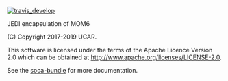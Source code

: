 [![travis_develop](https://travis-ci.com/JCSDA/soca.svg?token=Vu1Csdj6JEdxNw6xXKz8&branch=develop)](http://travis-ci.com/JCSDA/soca)

JEDI encapsulation of MOM6  

(C) Copyright 2017-2019 UCAR.

This software is licensed under the terms of the Apache Licence Version 2.0 which can be obtained at http://www.apache.org/licenses/LICENSE-2.0.


See the [soca-bundle](https://github.com/JCSDA/soca-bundle) for more documentation.